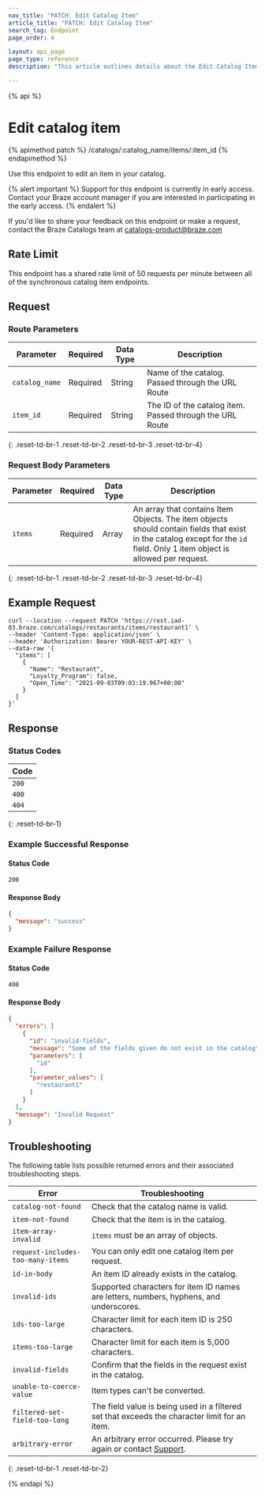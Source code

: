 ```yaml
---
nav_title: "PATCH: Edit Catalog Item"
article_title: "PATCH: Edit Catalog Item"
search_tag: Endpoint
page_order: 4

layout: api_page
page_type: reference
description: "This article outlines details about the Edit Catalog Item Braze endpoint."

---
```

{% api %}
# Edit catalog item
{% apimethod patch %}
/catalogs/:catalog_name/items/:item_id
{% endapimethod %}

Use this endpoint to edit an item in your catalog. 

{% alert important %}
Support for this endpoint is currently in early access. Contact your Braze account manager if you are interested in participating in the early access.
{% endalert %}

If you'd like to share your feedback on this endpoint or make a request, contact the Braze Catalogs team at [catalogs-product@braze.com](mailto:catalogs-product@braze.com)

## Rate Limit

This endpoint has a shared rate limit of 50 requests per minute between all of the synchronous catalog item endpoints.

## Request
### Route Parameters

| Parameter      | Required | Data Type | Description                                              |
|----------------|----------|-----------|----------------------------------------------------------|
| `catalog_name` | Required | String    | Name of the catalog. Passed through the URL Route        |
| `item_id`      | Required | String    | The ID of the catalog item. Passed through the URL Route |
{: .reset-td-br-1 .reset-td-br-2 .reset-td-br-3 .reset-td-br-4}

### Request Body Parameters

| Parameter | Required | Data Type | Description                                                                                                                                                                 |
|-----------|----------|-----------|-----------------------------------------------------------------------------------------------------------------------------------------------------------------------------|
| `items`   | Required | Array     | An array that contains Item Objects. The item objects should contain fields that exist in the catalog except for the `id` field. Only 1 item object is allowed per request. |
{: .reset-td-br-1 .reset-td-br-2 .reset-td-br-3 .reset-td-br-4}

## Example Request

```
curl --location --request PATCH 'https://rest.iad-03.braze.com/catalogs/restaurants/items/restaurant1' \
--header 'Content-Type: application/json' \
--header 'Authorization: Bearer YOUR-REST-API-KEY' \
--data-raw '{
  "items": [
    {
      "Name": "Restaurant",
      "Loyalty_Program": false,
      "Open_Time": "2021-09-03T09:03:19.967+00:00"
    }
  ]
}'
```

## Response
### Status Codes

| Code  |
|-------|
| `200` |
| `400` |
| `404` | 
{: .reset-td-br-1}

### Example Successful Response
#### Status Code
`200`
#### Response Body

```json
{
  "message": "success"
}
```

### Example Failure Response
#### Status Code
`400`
#### Response Body

```json
{
  "errors": [
    {
      "id": "invalid-fields",
      "message": "Some of the fields given do not exist in the catalog",
      "parameters": [
        "id"
      ],
      "parameter_values": [
        "restaurant1"
      ]
    }
  ],
  "message": "Invalid Request"
}
```

## Troubleshooting

The following table lists possible returned errors and their associated troubleshooting steps.

| Error                             | Troubleshooting                                                                                        |
|-----------------------------------|--------------------------------------------------------------------------------------------------------|
| `catalog-not-found`               | Check that the catalog name is valid.                                                                  |
| `item-not-found`                  | Check that the item is in the catalog.                                                                 |
| `item-array-invalid`              | `items` must be an array of objects.                                                                   |
| `request-includes-too-many-items` | You can only edit one catalog item per request.                                                        |
| `id-in-body`                      | An item ID already exists in the catalog.                                                              |
| `invalid-ids`                     | Supported characters for item ID names are letters, numbers, hyphens, and underscores.                 |
| `ids-too-large`                   | Character limit for each item ID is 250 characters.                                                    |
| `items-too-large`                 | Character limit for each item is 5,000 characters.                                                     |
| `invalid-fields`                  | Confirm that the fields in the request exist in the catalog.                                           |
| `unable-to-coerce-value`          | Item types can't be converted.                                                                         |
| `filtered-set-field-too-long`     | The field value is being used in a filtered set that exceeds the character limit for an item.          |
| `arbitrary-error`                 | An arbitrary error occurred. Please try again or contact [Support]({{site.baseurl}}/support_contact/). |
{: .reset-td-br-1 .reset-td-br-2}

{% endapi %}
